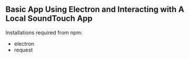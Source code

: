 ## Basic App Using Electron and Interacting with A Local SoundTouch App ##
Installations required from npm:
- electron
- request
